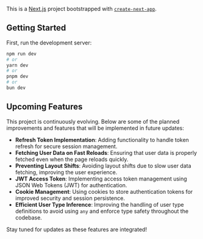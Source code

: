 This is a [Next.js](https://nextjs.org/) project bootstrapped with [`create-next-app`](https://github.com/vercel/next.js/tree/canary/packages/create-next-app).

## Getting Started

First, run the development server:

```bash
npm run dev
# or
yarn dev
# or
pnpm dev
# or
bun dev
```

## Upcoming Features

This project is continuously evolving. Below are some of the planned improvements and features that will be implemented in future updates:

- **Refresh Token Implementation**: Adding functionality to handle token refresh for secure session management.
- **Fetching User Data on Fast Reloads**: Ensuring that user data is properly fetched even when the page reloads quickly.
- **Preventing Layout Shifts**: Avoiding layout shifts due to slow user data fetching, improving the user experience.
- **JWT Access Token**: Implementing access token management using JSON Web Tokens (JWT) for authentication.
- **Cookie Management**: Using cookies to store authentication tokens for improved security and session persistence.
- **Efficient User Type Inference**: Improving the handling of user type definitions to avoid using `any` and enforce type safety throughout the codebase.

Stay tuned for updates as these features are integrated!

